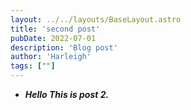 ```yaml
---
layout: ../../layouts/BaseLayout.astro
title: 'second post'
pubDate: 2022-07-01
description: 'Blog post'
author: 'Harleigh'
tags: [""]
---
```



- ***Hello This is post 2.***